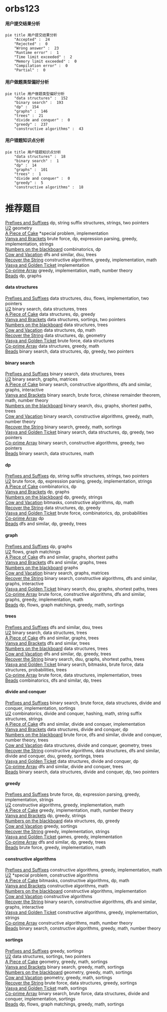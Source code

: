 # orbs123
<!-- tabs:start -->
#### **用户提交结果分析**

```mermaid
pie title 用户提交结果分析
    "Accepted" :  24
    "Rejected" :  0
    "Wrong answer" :  23
    "Runtime error" :  1
    "Time limit exceeded" :  2
    "Memory limit exceeded" :  0
    "Compilation error" :  0
    "Partial" :  0
```
#### **用户做题类型偏好分析**

```mermaid
pie title 用户做题类型偏好分析
    "data structures" :  152
    "binary search" :  193
    "dp" :  154
    "graphs" :  146
    "trees" :  21
    "divide and conquer" :  0
    "greedy" :  237
    "constructive algorithms" :  43
```
#### **用户错题知识点分析**

```mermaid
pie title 用户错题知识点分析
    "data structures" :  18
    "binary search" :  1
    "dp" :  14
    "graphs" :  101
    "trees" :  1
    "divide and conquer" :  0
    "greedy" :  5
    "constructive algorithms" :  18
```
<!-- tabs:end -->
# 推荐题目
[Prefixes and Suffixes](http://codeforces.com/problemset/problem/432/D)		dp,
                        string suffix structures,
                        strings,
                        two pointers		  
[U2](https://codeforces.com/contest/1143/problem/F)		geometry		  
[A Piece of Cake](http://codeforces.com/problemset/problem/171/C)		*special problem,
                        implementation		  
[Vanya and Brackets](http://codeforces.com/problemset/problem/552/E)		brute force,
                        dp,
                        expression parsing,
                        greedy,
                        implementation,
                        strings		  
[Numbers on the blackboard](http://codeforces.com/problemset/problem/878/E)		combinatorics,
                        dp		  
[Cow and Vacation](http://codeforces.com/problemset/problem/1307/F)		dfs and similar,
                        dsu,
                        trees		  
[Recover the String](https://codeforces.com/contest/709/problem/D)		constructive algorithms,
                        greedy,
                        implementation,
                        math		  
[Vasya and Golden Ticket](http://codeforces.com/problemset/problem/1030/C)		implementation		  
[Co-prime Array](http://codeforces.com/problemset/problem/660/A)		greedy,
                        implementation,
                        math,
                        number theory		  
[Beads](http://codeforces.com/problemset/problem/8/E)		dp,
                        graphs		  
<!-- tabs:start -->
#### **data structures**
[Prefixes and Suffixes](http://codeforces.com/problemset/problem/899/E)		data structures,
                        dsu,
                        flows,
                        implementation,
                        two pointers		  
[U2](http://codeforces.com/problemset/problem/983/E)		binary search,
                        data structures,
                        trees		  
[A Piece of Cake](http://codeforces.com/problemset/problem/1237/G)		data structures,
                        dp,
                        greedy		  
[Vanya and Brackets](https://codeforces.com/contest/1501/problem/F)		data structures,
                        sortings,
                        two pointers		  
[Numbers on the blackboard](http://codeforces.com/problemset/problem/587/C)		data structures,
                        trees		  
[Cow and Vacation](http://codeforces.com/problemset/problem/372/C)		data structures,
                        dp,
                        math		  
[Recover the String](http://codeforces.com/problemset/problem/1083/E)		data structures,
                        dp,
                        geometry		  
[Vasya and Golden Ticket](http://codeforces.com/problemset/problem/348/C)		brute force,
                        data structures		  
[Co-prime Array](http://codeforces.com/problemset/problem/1492/B)		data structures,
                        greedy,
                        math		  
[Beads](http://codeforces.com/problemset/problem/1492/C)		binary search,
                        data structures,
                        dp,
                        greedy,
                        two pointers		  
#### **binary search**
[Prefixes and Suffixes](http://codeforces.com/problemset/problem/983/E)		binary search,
                        data structures,
                        trees		  
[U2](http://codeforces.com/problemset/problem/147/B)		binary search,
                        graphs,
                        matrices		  
[A Piece of Cake](http://codeforces.com/problemset/problem/1033/E)		binary search,
                        constructive algorithms,
                        dfs and similar,
                        graphs,
                        interactive		  
[Vanya and Brackets](http://codeforces.com/problemset/problem/1500/B)		binary search,
                        brute force,
                        chinese remainder theorem,
                        math,
                        number theory		  
[Numbers on the blackboard](http://codeforces.com/problemset/problem/1253/F)		binary search,
                        dsu,
                        graphs,
                        shortest paths,
                        trees		  
[Cow and Vacation](http://codeforces.com/problemset/problem/1474/B)		binary search,
                        constructive algorithms,
                        greedy,
                        math,
                        number theory		  
[Recover the String](http://codeforces.com/problemset/problem/1452/B)		binary search,
                        greedy,
                        math,
                        sortings		  
[Vasya and Golden Ticket](http://codeforces.com/problemset/problem/1492/C)		binary search,
                        data structures,
                        dp,
                        greedy,
                        two pointers		  
[Co-prime Array](http://codeforces.com/problemset/problem/1463/D)		binary search,
                        constructive algorithms,
                        greedy,
                        two pointers		  
[Beads](http://codeforces.com/problemset/problem/1490/G)		binary search,
                        data structures,
                        math		  
#### **dp**
[Prefixes and Suffixes](http://codeforces.com/problemset/problem/432/D)		dp,
                        string suffix structures,
                        strings,
                        two pointers		  
[U2](http://codeforces.com/problemset/problem/552/E)		brute force,
                        dp,
                        expression parsing,
                        greedy,
                        implementation,
                        strings		  
[A Piece of Cake](http://codeforces.com/problemset/problem/878/E)		combinatorics,
                        dp		  
[Vanya and Brackets](http://codeforces.com/problemset/problem/8/E)		dp,
                        graphs		  
[Numbers on the blackboard](http://codeforces.com/problemset/problem/665/C)		dp,
                        greedy,
                        strings		  
[Cow and Vacation](https://codeforces.com/contest/1424/problem/I)		bitmasks,
                        constructive algorithms,
                        dp,
                        math		  
[Recover the String](http://codeforces.com/problemset/problem/1237/G)		data structures,
                        dp,
                        greedy		  
[Vasya and Golden Ticket](http://codeforces.com/problemset/problem/626/D)		brute force,
                        combinatorics,
                        dp,
                        probabilities		  
[Co-prime Array](http://codeforces.com/problemset/problem/455/A)		dp		  
[Beads](http://codeforces.com/problemset/problem/274/B)		dfs and similar,
                        dp,
                        greedy,
                        trees		  
#### **graph**
[Prefixes and Suffixes](http://codeforces.com/problemset/problem/8/E)		dp,
                        graphs		  
[U2](http://codeforces.com/problemset/problem/316/C2)		flows,
                        graph matchings		  
[A Piece of Cake](http://codeforces.com/problemset/problem/590/C)		dfs and similar,
                        graphs,
                        shortest paths		  
[Vanya and Brackets](http://codeforces.com/problemset/problem/1045/C)		dfs and similar,
                        graphs,
                        trees		  
[Numbers on the blackboard](http://codeforces.com/problemset/problem/1147/A)		graphs		  
[Cow and Vacation](http://codeforces.com/problemset/problem/147/B)		binary search,
                        graphs,
                        matrices		  
[Recover the String](http://codeforces.com/problemset/problem/1033/E)		binary search,
                        constructive algorithms,
                        dfs and similar,
                        graphs,
                        interactive		  
[Vasya and Golden Ticket](http://codeforces.com/problemset/problem/1253/F)		binary search,
                        dsu,
                        graphs,
                        shortest paths,
                        trees		  
[Co-prime Array](http://codeforces.com/problemset/problem/1487/C)		brute force,
                        constructive algorithms,
                        dfs and similar,
                        graphs,
                        greedy,
                        implementation,
                        math		  
[Beads](http://codeforces.com/problemset/problem/1437/C)		dp,
                        flows,
                        graph matchings,
                        greedy,
                        math,
                        sortings		  
#### **trees**
[Prefixes and Suffixes](http://codeforces.com/problemset/problem/1307/F)		dfs and similar,
                        dsu,
                        trees		  
[U2](http://codeforces.com/problemset/problem/983/E)		binary search,
                        data structures,
                        trees		  
[A Piece of Cake](http://codeforces.com/problemset/problem/1045/C)		dfs and similar,
                        graphs,
                        trees		  
[Vanya and Brackets](http://codeforces.com/problemset/problem/979/C)		dfs and similar,
                        trees		  
[Numbers on the blackboard](http://codeforces.com/problemset/problem/587/C)		data structures,
                        trees		  
[Cow and Vacation](http://codeforces.com/problemset/problem/274/B)		dfs and similar,
                        dp,
                        greedy,
                        trees		  
[Recover the String](http://codeforces.com/problemset/problem/1253/F)		binary search,
                        dsu,
                        graphs,
                        shortest paths,
                        trees		  
[Vasya and Golden Ticket](http://codeforces.com/problemset/problem/1479/D)		binary search,
                        bitmasks,
                        brute force,
                        data structures,
                        probabilities,
                        trees		  
[Co-prime Array](http://codeforces.com/problemset/problem/1511/C)		brute force,
                        data structures,
                        implementation,
                        trees		  
[Beads](http://codeforces.com/problemset/problem/1499/F)		combinatorics,
                        dfs and similar,
                        dp,
                        trees		  
#### **divide and conquer**
[Prefixes and Suffixes](http://codeforces.com/problemset/problem/1461/D)		binary search,
                        brute force,
                        data structures,
                        divide and conquer,
                        implementation,
                        sortings		  
[U2](http://codeforces.com/problemset/problem/1466/G)		combinatorics,
                        divide and conquer,
                        hashing,
                        math,
                        string suffix structures,
                        strings		  
[A Piece of Cake](http://codeforces.com/problemset/problem/1490/D)		dfs and similar,
                        divide and conquer,
                        implementation		  
[Vanya and Brackets](https://codeforces.com/contest/1483/problem/C)		data structures,
                        divide and conquer,
                        dp		  
[Numbers on the blackboard](http://codeforces.com/problemset/problem/1491/E)		brute force,
                        dfs and similar,
                        divide and conquer,
                        number theory,
                        trees		  
[Cow and Vacation](http://codeforces.com/problemset/problem/1303/G)		data structures,
                        divide and conquer,
                        geometry,
                        trees		  
[Recover the String](http://codeforces.com/problemset/problem/1494/D)		constructive algorithms,
                        data structures,
                        dfs and similar,
                        divide and conquer,
                        dsu,
                        greedy,
                        sortings,
                        trees		  
[Vasya and Golden Ticket](http://codeforces.com/problemset/problem/1482/E)		data structures,
                        divide and conquer,
                        dp		  
[Co-prime Array](http://codeforces.com/problemset/problem/566/C)		dfs and similar,
                        divide and conquer,
                        trees		  
[Beads](http://codeforces.com/problemset/problem/1428/F)		binary search,
                        data structures,
                        divide and conquer,
                        dp,
                        two pointers		  
#### **greedy**
[Prefixes and Suffixes](http://codeforces.com/problemset/problem/552/E)		brute force,
                        dp,
                        expression parsing,
                        greedy,
                        implementation,
                        strings		  
[U2](https://codeforces.com/contest/709/problem/D)		constructive algorithms,
                        greedy,
                        implementation,
                        math		  
[A Piece of Cake](http://codeforces.com/problemset/problem/660/A)		greedy,
                        implementation,
                        math,
                        number theory		  
[Vanya and Brackets](http://codeforces.com/problemset/problem/665/C)		dp,
                        greedy,
                        strings		  
[Numbers on the blackboard](http://codeforces.com/problemset/problem/1237/G)		data structures,
                        dp,
                        greedy		  
[Cow and Vacation](http://codeforces.com/problemset/problem/810/B)		greedy,
                        sortings		  
[Recover the String](http://codeforces.com/problemset/problem/1051/A)		greedy,
                        implementation,
                        strings		  
[Vasya and Golden Ticket](http://codeforces.com/problemset/problem/914/B)		games,
                        greedy,
                        implementation		  
[Co-prime Array](http://codeforces.com/problemset/problem/274/B)		dfs and similar,
                        dp,
                        greedy,
                        trees		  
[Beads](http://codeforces.com/problemset/problem/1207/A)		brute force,
                        greedy,
                        implementation,
                        math		  
#### **constructive algorithms**
[Prefixes and Suffixes](https://codeforces.com/contest/709/problem/D)		constructive algorithms,
                        greedy,
                        implementation,
                        math		  
[U2](http://codeforces.com/problemset/problem/644/A)		*special problem,
                        constructive algorithms		  
[A Piece of Cake](https://codeforces.com/contest/1424/problem/I)		bitmasks,
                        constructive algorithms,
                        dp,
                        math		  
[Vanya and Brackets](http://codeforces.com/problemset/problem/899/D)		constructive algorithms,
                        math		  
[Numbers on the blackboard](http://codeforces.com/problemset/problem/1255/C)		constructive algorithms,
                        implementation		  
[Cow and Vacation](http://codeforces.com/problemset/problem/805/B)		constructive algorithms		  
[Recover the String](http://codeforces.com/problemset/problem/1033/E)		binary search,
                        constructive algorithms,
                        dfs and similar,
                        graphs,
                        interactive		  
[Vasya and Golden Ticket](https://codeforces.com/contest/1269/problem/C)		constructive algorithms,
                        greedy,
                        implementation,
                        strings		  
[Co-prime Array](http://codeforces.com/problemset/problem/1454/D)		constructive algorithms,
                        math,
                        number theory		  
[Beads](http://codeforces.com/problemset/problem/1474/B)		binary search,
                        constructive algorithms,
                        greedy,
                        math,
                        number theory		  
#### **sortings**
[Prefixes and Suffixes](http://codeforces.com/problemset/problem/810/B)		greedy,
                        sortings		  
[U2](https://codeforces.com/contest/1501/problem/F)		data structures,
                        sortings,
                        two pointers		  
[A Piece of Cake](http://codeforces.com/problemset/problem/1495/A)		geometry,
                        greedy,
                        math,
                        sortings		  
[Vanya and Brackets](http://codeforces.com/problemset/problem/1452/B)		binary search,
                        greedy,
                        math,
                        sortings		  
[Numbers on the blackboard](https://codeforces.com/contest/1496/problem/C)		geometry,
                        greedy,
                        math,
                        sortings		  
[Cow and Vacation](http://codeforces.com/problemset/problem/1495/A)		geometry,
                        greedy,
                        math,
                        sortings		  
[Recover the String](http://codeforces.com/problemset/problem/1497/A)		brute force,
                        data structures,
                        greedy,
                        sortings		  
[Vasya and Golden Ticket](http://codeforces.com/problemset/problem/1427/A)		math,
                        sortings		  
[Co-prime Array](http://codeforces.com/problemset/problem/1461/D)		binary search,
                        brute force,
                        data structures,
                        divide and conquer,
                        implementation,
                        sortings		  
[Beads](http://codeforces.com/problemset/problem/1437/C)		dp,
                        flows,
                        graph matchings,
                        greedy,
                        math,
                        sortings		  
<!-- tabs:end -->
